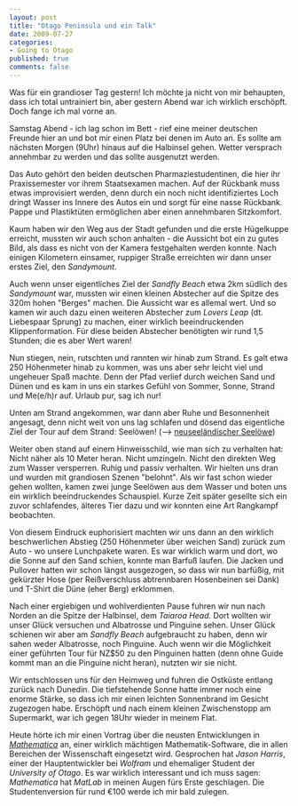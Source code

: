 ```yaml
--- 
layout: post
title: "Otago Peninsula und ein Talk"
date: 2009-07-27
categories: 
- Going to Otago
published: true
comments: false
---
```

Was für ein grandioser Tag gestern! Ich möchte ja nicht von mir behaupten, dass ich total untrainiert bin, aber gestern Abend war ich wirklich erschöpft.
Doch fange ich mal vorne an.

<!-- more -->

Samstag Abend - ich lag schon im Bett - rief eine meiner deutschen Freunde hier an und bot mir einen Platz bei denen im Auto an.
Es sollte am nächsten Morgen (9Uhr) hinaus auf die Halbinsel gehen.
Wetter versprach annehmbar zu werden und das sollte ausgenutzt werden.

Das Auto gehört den beiden deutschen Pharmaziestudentinen, die hier ihr Praxissemester vor ihrem Staatsexamen machen.
Auf der Rückbank muss etwas improvisiert werden, denn durch ein noch nicht identifiziertes Loch dringt Wasser ins Innere des Autos ein und sorgt für eine nasse Rückbank.
Pappe und Plastiktüten ermöglichen aber einen annehmbaren Sitzkomfort.

Kaum haben wir den Weg aus der Stadt gefunden und die erste Hügelkuppe erreicht, mussten wir auch schon anhalten - die Aussicht bot ein zu gutes Bild, als dass es nicht von der Kamera festgehalten werden konnte.
Nach einigen Kilometern einsamer, ruppiger Straße erreichten wir dann unser erstes Ziel, den *Sandymount*.

Auch wenn unser eigentliches Ziel der *Sandfly Beach* etwa 2km südlich des *Sandymount* war, mussten wir einen kleinen Abstecher auf die Spitze des 320m hohen "Berges" machen.
Die Aussicht war es allemal wert.
Und so kamen wir auch dazu einen weiteren Abstecher zum *Lovers Leap* (dt.
Liebespaar Sprung) zu machen, einer wirklich beeindruckenden Klippenformation.
Für diese beiden Abstecher benötigten wir rund 1,5 Stunden; die es aber Wert waren!

Nun stiegen, nein, rutschten und rannten wir hinab zum Strand.
Es galt etwa 250 Höhenmeter hinab zu kommen, was uns aber sehr leicht viel und ungeheuer Spaß machte.
Denn der Pfad verlief durch weichen Sand und Dünen und es kam in uns ein starkes Gefühl von Sommer, Sonne, Strand und Me(e/h)r auf.
Urlaub pur, sag ich nur!

Unten am Strand angekommen, war dann aber Ruhe und Besonnenheit angesagt, denn nicht weit von uns lag schlafen und dösend das eigentliche Ziel der Tour auf dem Strand: Seelöwen! (--&gt; [neuseeländischer Seelöwe](http://de.wikipedia.org/wiki/Neuseel%C3%A4ndischer_Seel%C3%B6we))

Weiter oben stand auf einem Hinweisschild, wie man sich zu verhalten hat: Nicht näher als 10 Meter heran.
Nicht umzingeln.
Nicht den direkten Weg zum Wasser versperren.
Ruhig und passiv verhalten.
Wir hielten uns dran und wurden mit grandiosen Szenen "belohnt".
Als wir fast schon wieder gehen wollten, kamen zwei junge Seelöwen aus dem Wasser und boten uns ein wirklich beeindruckendes Schauspiel.
Kurze Zeit später gesellte sich ein zuvor schlafendes, älteres Tier dazu und wir konnten eine Art Rangkampf beobachten.

Von diesem Eindruck euphorisiert machten wir uns dann an den wirklich beschwerlichen Abstieg (250 Höhenmeter über weichen Sand) zurück zum Auto - wo unsere Lunchpakete waren.
Es war wirklich warm und dort, wo die Sonne auf den Sand schien, konnte man Barfuß laufen.
Die Jacken und Pullover hatten wir schon längst ausgezogen, so dass wir nun barfüßig, mit gekürzter Hose (per Reißverschluss abtrennbaren Hosenbeinen sei Dank) und T-Shirt die Düne (eher Berg) erklommen.

Nach einer ergiebigen und wohlverdienten Pause fuhren wir nun nach Norden an die Spitze der Halbinsel, dem *Taiaroa Head*.
Dort wollten wir unser Glück versuchen und Albatrosse und Pinguine sehen.
Unser Glück schienen wir aber am *Sandfly Beach* aufgebraucht zu haben, denn wir sahen weder Albatrosse, noch Pinguine.
Auch wenn wir die Möglichkeit einer geführten Tour für NZ$50 zu den Pinguinen hatten (denn ohne Guide kommt man an die Pinguine nicht heran), nutzten wir sie nicht.

Wir entschlossen uns für den Heimweg und fuhren die Ostküste entlang zurück nach Dunedin.
Die tiefstehende Sonne hatte immer noch eine enorme Stärke, so dass ich mir einen leichten Sonnenbrand im Gesicht zugezogen habe.
Erschöpft und nach einem kleinen Zwischenstopp am Supermarkt, war ich gegen 18Uhr wieder in meinem Flat.

Heute hörte ich mir einen Vortrag über die neusten Entwicklungen in [*Mathematica*](http://wolfram.com/products/mathematica/index.html) an, einer wirklich mächtigen Mathematik-Software, die in allen Bereichen der Wissenschaft eingesetzt wird.
Gesprochen hat *Jason Harris*, einer der Hauptentwickler bei *Wolfram* und ehemaliger Student der *University of Otago*.
Es war wirklich interessant und ich muss sagen: *Mathematica* hat *MatLab* in meinen Augen fürs Erste geschlagen.
Die Studentenversion für rund €100 werde ich mir bald zulegen.
